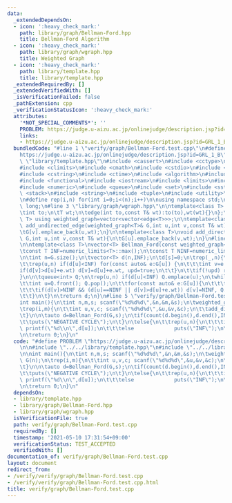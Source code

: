 ```yaml
---
data:
  _extendedDependsOn:
  - icon: ':heavy_check_mark:'
    path: library/graph/Bellman-Ford.hpp
    title: Bellman-Ford Algorithm
  - icon: ':heavy_check_mark:'
    path: library/graph/wgraph.hpp
    title: Weighted Graph
  - icon: ':heavy_check_mark:'
    path: library/template.hpp
    title: library/template.hpp
  _extendedRequiredBy: []
  _extendedVerifiedWith: []
  _isVerificationFailed: false
  _pathExtension: cpp
  _verificationStatusIcon: ':heavy_check_mark:'
  attributes:
    '*NOT_SPECIAL_COMMENTS*': ''
    PROBLEM: https://judge.u-aizu.ac.jp/onlinejudge/description.jsp?id=GRL_1_B
    links:
    - https://judge.u-aizu.ac.jp/onlinejudge/description.jsp?id=GRL_1_B
  bundledCode: "#line 1 \"verify/graph/Bellman-Ford.test.cpp\"\n#define PROBLEM \"\
    https://judge.u-aizu.ac.jp/onlinejudge/description.jsp?id=GRL_1_B\"\n\n#line 2\
    \ \"library/template.hpp\"\n#include <cassert>\n#include <cctype>\n#include <chrono>\n\
    #include <climits>\n#include <cmath>\n#include <cstdio>\n#include <cstdlib>\n\
    #include <cstring>\n#include <ctime>\n#include <algorithm>\n#include <deque>\n\
    #include <functional>\n#include <iostream>\n#include <limits>\n#include <map>\n\
    #include <numeric>\n#include <queue>\n#include <set>\n#include <sstream>\n#include\
    \ <stack>\n#include <string>\n#include <tuple>\n#include <utility>\n#include <vector>\n\
    \n#define rep(i,n) for(int i=0;i<(n);i++)\n\nusing namespace std;\nusing lint=long\
    \ long;\n#line 3 \"library/graph/wgraph.hpp\"\n\ntemplate<class T> struct edge{\n\
    \tint to;\n\tT wt;\n\tedge(int to,const T& wt):to(to),wt(wt){}\n};\ntemplate<class\
    \ T> using weighted_graph=vector<vector<edge<T>>>;\n\ntemplate<class T>\nvoid\
    \ add_undirected_edge(weighted_graph<T>& G,int u,int v,const T& wt){\n\tG[u].emplace_back(v,wt);\n\
    \tG[v].emplace_back(u,wt);\n}\n\ntemplate<class T>\nvoid add_directed_edge(weighted_graph<T>&\
    \ G,int u,int v,const T& wt){\n\tG[u].emplace_back(v,wt);\n}\n#line 4 \"library/graph/Bellman-Ford.hpp\"\
    \n\ntemplate<class T>\nvector<T> Bellman_Ford(const weighted_graph<T>& G,int s){\n\
    \tconst T INF=numeric_limits<T>::max();\n\tconst T NINF=numeric_limits<T>::min();\n\
    \n\tint n=G.size();\n\tvector<T> d(n,INF);\n\td[s]=0;\n\trep(_,n){\n\t\tbool upd=false;\n\
    \t\trep(u,n) if(d[u]<INF) for(const auto& e:G[u]) {\n\t\t\tint v=e.to;\n\t\t\t\
    if(d[v]>d[u]+e.wt) d[v]=d[u]+e.wt, upd=true;\n\t\t}\n\t\tif(!upd) return d;\n\t\
    }\n\n\tqueue<int> Q;\n\trep(u,n) if(d[u]<INF) Q.emplace(u);\n\twhile(!Q.empty()){\n\
    \t\tint u=Q.front(); Q.pop();\n\t\tfor(const auto& e:G[u]){\n\t\t\tint v=e.to;\n\
    \t\t\tif(d[v]>NINF && (d[u]==NINF || d[v]>d[u]+e.wt)) d[v]=NINF, Q.emplace(v);\n\
    \t\t}\n\t}\n\treturn d;\n}\n#line 5 \"verify/graph/Bellman-Ford.test.cpp\"\n\n\
    int main(){\n\tint n,m,s; scanf(\"%d%d%d\",&n,&m,&s);\n\tweighted_graph<int> G(n);\n\
    \trep(i,m){\n\t\tint u,v,c; scanf(\"%d%d%d\",&u,&v,&c);\n\t\tadd_directed_edge(G,u,v,c);\n\
    \t}\n\n\tauto d=Bellman_Ford(G,s);\n\tif(count(d.begin(),d.end(),INT_MIN)>0){\n\
    \t\tputs(\"NEGATIVE CYCLE\");\n\t}\n\telse{\n\t\trep(u,n){\n\t\t\tif(d[u]<INT_MAX)\
    \ printf(\"%d\\n\",d[u]);\n\t\t\telse             puts(\"INF\");\n\t\t}\n\t}\n\
    \n\treturn 0;\n}\n"
  code: "#define PROBLEM \"https://judge.u-aizu.ac.jp/onlinejudge/description.jsp?id=GRL_1_B\"\
    \n\n#include \"../../library/template.hpp\"\n#include \"../../library/graph/Bellman-Ford.hpp\"\
    \n\nint main(){\n\tint n,m,s; scanf(\"%d%d%d\",&n,&m,&s);\n\tweighted_graph<int>\
    \ G(n);\n\trep(i,m){\n\t\tint u,v,c; scanf(\"%d%d%d\",&u,&v,&c);\n\t\tadd_directed_edge(G,u,v,c);\n\
    \t}\n\n\tauto d=Bellman_Ford(G,s);\n\tif(count(d.begin(),d.end(),INT_MIN)>0){\n\
    \t\tputs(\"NEGATIVE CYCLE\");\n\t}\n\telse{\n\t\trep(u,n){\n\t\t\tif(d[u]<INT_MAX)\
    \ printf(\"%d\\n\",d[u]);\n\t\t\telse             puts(\"INF\");\n\t\t}\n\t}\n\
    \n\treturn 0;\n}\n"
  dependsOn:
  - library/template.hpp
  - library/graph/Bellman-Ford.hpp
  - library/graph/wgraph.hpp
  isVerificationFile: true
  path: verify/graph/Bellman-Ford.test.cpp
  requiredBy: []
  timestamp: '2021-05-10 17:31:54+09:00'
  verificationStatus: TEST_ACCEPTED
  verifiedWith: []
documentation_of: verify/graph/Bellman-Ford.test.cpp
layout: document
redirect_from:
- /verify/verify/graph/Bellman-Ford.test.cpp
- /verify/verify/graph/Bellman-Ford.test.cpp.html
title: verify/graph/Bellman-Ford.test.cpp
---
```

